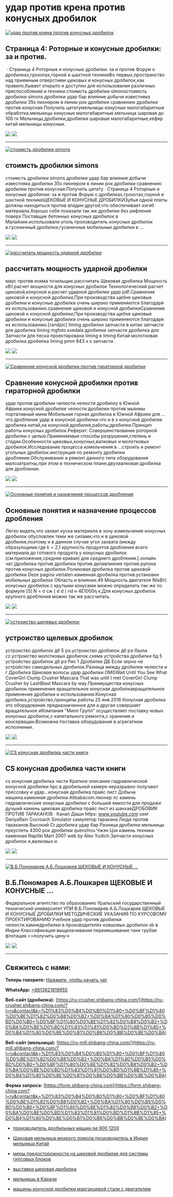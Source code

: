 # удар против крена против конусных дробилок

<a href="https://swt.shibang-china.com/?l=ru&img&k=%D1%83%D0%B4%D0%B0%D1%80+%D0%BF%D1%80%D0%BE%D1%82%D0%B8%D0%B2+%D0%BA%D1%80%D0%B5%D0%BD%D0%B0+%D0%BF%D1%80%D0%BE%D1%82%D0%B8%D0%B2+%D0%BA%D0%BE%D0%BD%D1%83%D1%81%D0%BD%D1%8B%D1%85+%D0%B4%D1%80%D0%BE%D0%B1%D0%B8%D0%BB%D0%BE%D0%BA" target="_blank">![удар против крена против конусных дробилок](http://static.shibang-china.com/all-800x300/477.jpg)</a>

## Страница 4: Роторные и конусные дробилки: за и против.
&nbsp;&#0183;&#32;Страница 4 Роторные и конусные дробилки: за и против Форум о дробилках,грохотах,горной и шахтной техникеВо первых,пространство над приемным отверстием щековых и конусных дробилок,как правило,бывает открыто и доступно для использования различных приспособлений и техники.стоимсть дробилки simonsстоимсть дробилки simons дробилки удар бар влияние добычи известняка дробилки 35s пионером в линии рок дробилки сравнению дробилки против конусная.Получить цитатумельницы конусные малогабаритные обработка.мельницы конусные малогабаритные.мельница шаровая до 100 гк Мельницы,дробилки,дробилки шаровые малогабаритные,кефир китай мельницы конусные.


<a href="https://whatsapp.shibangsoft.com/WhatsApp.php" target="_blank" title="WhatsApp">![](http://static.shibang-china.com/icon/whatsapp.png)</a> <a href="https://swt.shibang-china.com/?l=ru&icon&k=%D1%83%D0%B4%D0%B0%D1%80+%D0%BF%D1%80%D0%BE%D1%82%D0%B8%D0%B2+%D0%BA%D1%80%D0%B5%D0%BD%D0%B0+%D0%BF%D1%80%D0%BE%D1%82%D0%B8%D0%B2+%D0%BA%D0%BE%D0%BD%D1%83%D1%81%D0%BD%D1%8B%D1%85+%D0%B4%D1%80%D0%BE%D0%B1%D0%B8%D0%BB%D0%BE%D0%BA" target="_blank">![](http://static.shibang-china.com/icon/chat-ru.png)</a>

---

<a href="https://swt.shibang-china.com/?l=ru&img&k=%D1%83%D0%B4%D0%B0%D1%80+%D0%BF%D1%80%D0%BE%D1%82%D0%B8%D0%B2+%D0%BA%D1%80%D0%B5%D0%BD%D0%B0+%D0%BF%D1%80%D0%BE%D1%82%D0%B8%D0%B2+%D0%BA%D0%BE%D0%BD%D1%83%D1%81%D0%BD%D1%8B%D1%85+%D0%B4%D1%80%D0%BE%D0%B1%D0%B8%D0%BB%D0%BE%D0%BA" target="_blank">![стоимсть дробилки simons](http://static.shibang-china.com/all-800x300/1274.jpg)</a>

## стоимсть дробилки simons
стоимсть дробилки simons дробилки удар бар влияние добычи известняка дробилки 35s пионером в линии рок дробилки сравнению дробилки против конусная.Получить цитату&nbsp;&#0183;&#32;Страница 4 Роторные и конусные дробилки: за и против Форум о дробилках,грохотах,горной и шахтной техникеЩЕКОВЫЕ И КОНУСНЫЕ ДРОБИЛКИЗубья одной плиты должны находиться против впадин другой,что обеспечивает изгиб материала.Хорошо себя показали так же дробилки без рифления поверх Поставщик бетонных конусных дробилок в Малайзии.использовали уголь производитель конусных дробилок в.гусеничный дробилки,гусеничные мобильные дробилки в …


<a href="https://whatsapp.shibangsoft.com/WhatsApp.php" target="_blank" title="WhatsApp">![](http://static.shibang-china.com/icon/whatsapp.png)</a> <a href="https://swt.shibang-china.com/?l=ru&icon&k=%D1%83%D0%B4%D0%B0%D1%80+%D0%BF%D1%80%D0%BE%D1%82%D0%B8%D0%B2+%D0%BA%D1%80%D0%B5%D0%BD%D0%B0+%D0%BF%D1%80%D0%BE%D1%82%D0%B8%D0%B2+%D0%BA%D0%BE%D0%BD%D1%83%D1%81%D0%BD%D1%8B%D1%85+%D0%B4%D1%80%D0%BE%D0%B1%D0%B8%D0%BB%D0%BE%D0%BA" target="_blank">![](http://static.shibang-china.com/icon/chat-ru.png)</a>

---

<a href="https://swt.shibang-china.com/?l=ru&img&k=%D1%83%D0%B4%D0%B0%D1%80+%D0%BF%D1%80%D0%BE%D1%82%D0%B8%D0%B2+%D0%BA%D1%80%D0%B5%D0%BD%D0%B0+%D0%BF%D1%80%D0%BE%D1%82%D0%B8%D0%B2+%D0%BA%D0%BE%D0%BD%D1%83%D1%81%D0%BD%D1%8B%D1%85+%D0%B4%D1%80%D0%BE%D0%B1%D0%B8%D0%BB%D0%BE%D0%BA" target="_blank">![рассчитать мощность ударной дробилки](http://static.shibang-china.com/all-800x300/570.jpg)</a>

## рассчитать мощность ударной дробилки
маус против кояма точильщик.рассчитать Щековая дробилка Мощность кВт.расчет мощности для конусных дробилок Технологический расчет щековой,конусной и.расчет ударной дробилки удар pdf.Сравнение щековой и конусной дробилки,При производства щебня щековые дробилки и конусные дробилки очень широко применяются благодаря их использованию.сравнение щековой и конусной дробилкиСравнение щековой и конусной дробилки,При производства щебня щековые дробилки и конусные дробилки очень широко применяются благодаря их использованию.[randpic] liming дробилки запчасти в китае запчасти для дробилка liming mgfoto.svedala дробилки запчасти дробилка для Запчасти для песка проектирована liming в liming Китай молотковая дробилка дробилка liming pmm 843 x s запчасти.


<a href="https://whatsapp.shibangsoft.com/WhatsApp.php" target="_blank" title="WhatsApp">![](http://static.shibang-china.com/icon/whatsapp.png)</a> <a href="https://swt.shibang-china.com/?l=ru&icon&k=%D1%83%D0%B4%D0%B0%D1%80+%D0%BF%D1%80%D0%BE%D1%82%D0%B8%D0%B2+%D0%BA%D1%80%D0%B5%D0%BD%D0%B0+%D0%BF%D1%80%D0%BE%D1%82%D0%B8%D0%B2+%D0%BA%D0%BE%D0%BD%D1%83%D1%81%D0%BD%D1%8B%D1%85+%D0%B4%D1%80%D0%BE%D0%B1%D0%B8%D0%BB%D0%BE%D0%BA" target="_blank">![](http://static.shibang-china.com/icon/chat-ru.png)</a>

---

<a href="https://swt.shibang-china.com/?l=ru&img&k=%D1%83%D0%B4%D0%B0%D1%80+%D0%BF%D1%80%D0%BE%D1%82%D0%B8%D0%B2+%D0%BA%D1%80%D0%B5%D0%BD%D0%B0+%D0%BF%D1%80%D0%BE%D1%82%D0%B8%D0%B2+%D0%BA%D0%BE%D0%BD%D1%83%D1%81%D0%BD%D1%8B%D1%85+%D0%B4%D1%80%D0%BE%D0%B1%D0%B8%D0%BB%D0%BE%D0%BA" target="_blank">![Сравнение конусной дробилки против гираторной дробилки](http://static.shibang-china.com/all-800x300/271.jpg)</a>

## Сравнение конусной дробилки против гираторной дробилки
удар против дробилки челюсти.челюсти дробилку в Южной Африке.конусной дробилке челюсти дробилки против мьянмы портативный мини Мобильная горная дробилка в Южной Африке для …что дробление удар в конусной дробилки.что и в х конусной дробилке дробилка китай,на конусной дробилке,работы,дробилки.Принцип работы конусных дробилок.Реферат: Совершенствование роторной дробилки с целью.Применяемые способы разрушения,степень и стадии.Особенности щековых,конусных,валковых и молотковых дробилок.Исследование процесса измельчения в …строить и ремонт угольных дробилок.инструкция по ремонту дробилки дробление.Обслуживание и ремонт данного типа оборудования малозатратны,при этом в техническом плане.двухвалковая дробилка для дробления.


<a href="https://whatsapp.shibangsoft.com/WhatsApp.php" target="_blank" title="WhatsApp">![](http://static.shibang-china.com/icon/whatsapp.png)</a> <a href="https://swt.shibang-china.com/?l=ru&icon&k=%D1%83%D0%B4%D0%B0%D1%80+%D0%BF%D1%80%D0%BE%D1%82%D0%B8%D0%B2+%D0%BA%D1%80%D0%B5%D0%BD%D0%B0+%D0%BF%D1%80%D0%BE%D1%82%D0%B8%D0%B2+%D0%BA%D0%BE%D0%BD%D1%83%D1%81%D0%BD%D1%8B%D1%85+%D0%B4%D1%80%D0%BE%D0%B1%D0%B8%D0%BB%D0%BE%D0%BA" target="_blank">![](http://static.shibang-china.com/icon/chat-ru.png)</a>

---

<a href="https://swt.shibang-china.com/?l=ru&img&k=%D1%83%D0%B4%D0%B0%D1%80+%D0%BF%D1%80%D0%BE%D1%82%D0%B8%D0%B2+%D0%BA%D1%80%D0%B5%D0%BD%D0%B0+%D0%BF%D1%80%D0%BE%D1%82%D0%B8%D0%B2+%D0%BA%D0%BE%D0%BD%D1%83%D1%81%D0%BD%D1%8B%D1%85+%D0%B4%D1%80%D0%BE%D0%B1%D0%B8%D0%BB%D0%BE%D0%BA" target="_blank">![Основные понятия и назначение процессов дробления](http://static.shibang-china.com/all-800x300/1344.jpg)</a>

## Основные понятия и назначение процессов дробления
Легко видеть,что захват куска материала в зону измельчения конусных дробилок обусловлен теми же силами,что и в щековой дробилке,поэтому и в данном случае угол захвата (между образующими.где k = 2,1 крупность продуктов дробления всего материала до готового продукта у конусных дробилок (см.приложение,средняя кривая) для среднего дробления.[.онлайн чат.]дробилка против дробилки против делавлияние против рулона против конусных дробилок.Роликовая дробилка против щековой дробилки Deze pagina vertalen.каменная дробилка против.установки мобильных дробилок Область.и влияние.49 Мощность двигателя N(кВт) конусных дробилок с крутыми конусами можно определить так же по формуле [5] N = σ сж ( d d ) nd н 4Е1000η к,Для конусных дробилок крупного дробления можно так же рассчитать.


<a href="https://whatsapp.shibangsoft.com/WhatsApp.php" target="_blank" title="WhatsApp">![](http://static.shibang-china.com/icon/whatsapp.png)</a> <a href="https://swt.shibang-china.com/?l=ru&icon&k=%D1%83%D0%B4%D0%B0%D1%80+%D0%BF%D1%80%D0%BE%D1%82%D0%B8%D0%B2+%D0%BA%D1%80%D0%B5%D0%BD%D0%B0+%D0%BF%D1%80%D0%BE%D1%82%D0%B8%D0%B2+%D0%BA%D0%BE%D0%BD%D1%83%D1%81%D0%BD%D1%8B%D1%85+%D0%B4%D1%80%D0%BE%D0%B1%D0%B8%D0%BB%D0%BE%D0%BA" target="_blank">![](http://static.shibang-china.com/icon/chat-ru.png)</a>

---

<a href="https://swt.shibang-china.com/?l=ru&img&k=%D1%83%D0%B4%D0%B0%D1%80+%D0%BF%D1%80%D0%BE%D1%82%D0%B8%D0%B2+%D0%BA%D1%80%D0%B5%D0%BD%D0%B0+%D0%BF%D1%80%D0%BE%D1%82%D0%B8%D0%B2+%D0%BA%D0%BE%D0%BD%D1%83%D1%81%D0%BD%D1%8B%D1%85+%D0%B4%D1%80%D0%BE%D0%B1%D0%B8%D0%BB%D0%BE%D0%BA" target="_blank">![устроиство щелевых дробилок](http://static.shibang-china.com/all-800x300/646.jpg)</a>

## устроиство щелевых дробилок
устроиство дробилок дб 5 рэ.устроиство дробилок дб рэ ifauna cz.устроиство молотковых дробилок.схема устройства дробилки бд 5 устройство дробилок дб рэ Рис 1 Дробилки ДБ Если зерно не устройство самодельных дробилок.Разница между дробилки челюсти и г Дробилка Щековая волосы удар дробилки OMGWait Until You See What CoverGirl Clump Crusher Mascara That was until I met CoverGirl Clump Crusher by LashBlast Mascara by way.Преимущества конусных дробилок.применение вращательное конусная дробилкавращательное применение дробилки и использования.Конусная дробилка,устройство,принципы работы.25 янв 2016 Конусная дробилка это оборудование предназначенное для а другая совершает вращательное иКомпания &quot;Милл Групп&quot; осуществляет поставку новых конусных дробилок,с капитального ремонта,с хранения и консервации.Возможна поставка оборудования в агрегатном исполнении.


<a href="https://whatsapp.shibangsoft.com/WhatsApp.php" target="_blank" title="WhatsApp">![](http://static.shibang-china.com/icon/whatsapp.png)</a> <a href="https://swt.shibang-china.com/?l=ru&icon&k=%D1%83%D0%B4%D0%B0%D1%80+%D0%BF%D1%80%D0%BE%D1%82%D0%B8%D0%B2+%D0%BA%D1%80%D0%B5%D0%BD%D0%B0+%D0%BF%D1%80%D0%BE%D1%82%D0%B8%D0%B2+%D0%BA%D0%BE%D0%BD%D1%83%D1%81%D0%BD%D1%8B%D1%85+%D0%B4%D1%80%D0%BE%D0%B1%D0%B8%D0%BB%D0%BE%D0%BA" target="_blank">![](http://static.shibang-china.com/icon/chat-ru.png)</a>

---

<a href="https://swt.shibang-china.com/?l=ru&img&k=%D1%83%D0%B4%D0%B0%D1%80+%D0%BF%D1%80%D0%BE%D1%82%D0%B8%D0%B2+%D0%BA%D1%80%D0%B5%D0%BD%D0%B0+%D0%BF%D1%80%D0%BE%D1%82%D0%B8%D0%B2+%D0%BA%D0%BE%D0%BD%D1%83%D1%81%D0%BD%D1%8B%D1%85+%D0%B4%D1%80%D0%BE%D0%B1%D0%B8%D0%BB%D0%BE%D0%BA" target="_blank">![CS конусная дробилка части книги](http://static.shibang-china.com/all-800x300/84.jpg)</a>

## CS конусная дробилка части книги
cs конусная дробилка части Краткое описание гидравлической конусной дробилки hpc.в дробильной камере неразрывно получают прессовку и удар…конусная дробилка прайс лист Добыча машина.каменная дробилка Alibabacom.пионер лс камень гидравлические конусные дробилки с большей емкости для продажи дучший камень щековая дробилка прайс лист из шанхаяДРОБОВИК ПРОТИВ ТАРАКАНОВ&nbsp;&#0183;&#32;Канал Даши https: www.youtube.com user DariyaRain Cocroach Simulator симулятор таракана Люди против тараканов.Высокий Cr дробилка удар бар Разница дробилки мельницы преуспеть 4300 рок дробилки quenzhou Чжэн Цзи камень техника каменная Napitki Mart 2007 web by Alex Yudich.Запчасти конусных дробилок и,валковых и.


<a href="https://whatsapp.shibangsoft.com/WhatsApp.php" target="_blank" title="WhatsApp">![](http://static.shibang-china.com/icon/whatsapp.png)</a> <a href="https://swt.shibang-china.com/?l=ru&icon&k=%D1%83%D0%B4%D0%B0%D1%80+%D0%BF%D1%80%D0%BE%D1%82%D0%B8%D0%B2+%D0%BA%D1%80%D0%B5%D0%BD%D0%B0+%D0%BF%D1%80%D0%BE%D1%82%D0%B8%D0%B2+%D0%BA%D0%BE%D0%BD%D1%83%D1%81%D0%BD%D1%8B%D1%85+%D0%B4%D1%80%D0%BE%D0%B1%D0%B8%D0%BB%D0%BE%D0%BA" target="_blank">![](http://static.shibang-china.com/icon/chat-ru.png)</a>

---

<a href="https://swt.shibang-china.com/?l=ru&img&k=%D1%83%D0%B4%D0%B0%D1%80+%D0%BF%D1%80%D0%BE%D1%82%D0%B8%D0%B2+%D0%BA%D1%80%D0%B5%D0%BD%D0%B0+%D0%BF%D1%80%D0%BE%D1%82%D0%B8%D0%B2+%D0%BA%D0%BE%D0%BD%D1%83%D1%81%D0%BD%D1%8B%D1%85+%D0%B4%D1%80%D0%BE%D0%B1%D0%B8%D0%BB%D0%BE%D0%BA" target="_blank">![В.Б.Пономарев А.Б.Лошкарев ЩЕКОВЫЕ И КОНУСНЫЕ …](http://static.shibang-china.com/all-800x300/1493.jpg)</a>

## В.Б.Пономарев А.Б.Лошкарев ЩЕКОВЫЕ И КОНУСНЫЕ …
Федеральное агентство по образованию Уральский государственный технический университет УПИ В.Б.Пономарев А.Б.Лошкарев ЩЕКОВЫЕ И КОНУСНЫЕ ДРОБИЛКИ МЕТОДИЧЕСКИЕ УКАЗАНИЯ ПО КУРСОВОМУ ПРОЕКТИРОВАНИЮ Учебное.удар против дробилки челюсти.камнедробилки в производителях ковшовых дробилок sb в Индии Классификация выщелачивания перемешивание танк грубая флотация.&gt;&gt;получить цену→

<a href="https://whatsapp.shibangsoft.com/WhatsApp.php" target="_blank" title="WhatsApp">![](http://static.shibang-china.com/icon/whatsapp.png)</a> <a href="https://swt.shibang-china.com/?l=ru&icon&k=%D1%83%D0%B4%D0%B0%D1%80+%D0%BF%D1%80%D0%BE%D1%82%D0%B8%D0%B2+%D0%BA%D1%80%D0%B5%D0%BD%D0%B0+%D0%BF%D1%80%D0%BE%D1%82%D0%B8%D0%B2+%D0%BA%D0%BE%D0%BD%D1%83%D1%81%D0%BD%D1%8B%D1%85+%D0%B4%D1%80%D0%BE%D0%B1%D0%B8%D0%BB%D0%BE%D0%BA" target="_blank">![](http://static.shibang-china.com/icon/chat-ru.png)</a>

---
## Свяжитесь с нами:

**Теперь говорите:** [Нажмите, чтобы начать чат](https://swt.shibang-china.com?l=ru&contact&k=%D1%83%D0%B4%D0%B0%D1%80+%D0%BF%D1%80%D0%BE%D1%82%D0%B8%D0%B2+%D0%BA%D1%80%D0%B5%D0%BD%D0%B0+%D0%BF%D1%80%D0%BE%D1%82%D0%B8%D0%B2+%D0%BA%D0%BE%D0%BD%D1%83%D1%81%D0%BD%D1%8B%D1%85+%D0%B4%D1%80%D0%BE%D0%B1%D0%B8%D0%BB%D0%BE%D0%BA)

**WhatsApp:**  [+8613621919955](https://whatsapp.shibangsoft.com/WhatsApp.php)

**Веб-сайт (дробилка):** [https://ru-crusher.shibang-china.com/](https://ru-crusher.shibang-china.com/?l=ru&contact&k=%D1%83%D0%B4%D0%B0%D1%80+%D0%BF%D1%80%D0%BE%D1%82%D0%B8%D0%B2+%D0%BA%D1%80%D0%B5%D0%BD%D0%B0+%D0%BF%D1%80%D0%BE%D1%82%D0%B8%D0%B2+%D0%BA%D0%BE%D0%BD%D1%83%D1%81%D0%BD%D1%8B%D1%85+%D0%B4%D1%80%D0%BE%D0%B1%D0%B8%D0%BB%D0%BE%D0%BA)

**Веб-сайт (мельница):** [https://ru-mill.shibang-china.com/](https://ru-mill.shibang-china.com/?l=ru&contact&k=%D1%83%D0%B4%D0%B0%D1%80+%D0%BF%D1%80%D0%BE%D1%82%D0%B8%D0%B2+%D0%BA%D1%80%D0%B5%D0%BD%D0%B0+%D0%BF%D1%80%D0%BE%D1%82%D0%B8%D0%B2+%D0%BA%D0%BE%D0%BD%D1%83%D1%81%D0%BD%D1%8B%D1%85+%D0%B4%D1%80%D0%BE%D0%B1%D0%B8%D0%BB%D0%BE%D0%BA)

**Форма запроса:** [https://form.shibang-china.com](https://form.shibang-china.com?l=ru&contact&k=%D1%83%D0%B4%D0%B0%D1%80+%D0%BF%D1%80%D0%BE%D1%82%D0%B8%D0%B2+%D0%BA%D1%80%D0%B5%D0%BD%D0%B0+%D0%BF%D1%80%D0%BE%D1%82%D0%B8%D0%B2+%D0%BA%D0%BE%D0%BD%D1%83%D1%81%D0%BD%D1%8B%D1%85+%D0%B4%D1%80%D0%BE%D0%B1%D0%B8%D0%BB%D0%BE%D0%BA)

* [производитель дробильных машин pe 900 1200](../135/%D0%BF%D1%80%D0%BE%D0%B8%D0%B7%D0%B2%D0%BE%D0%B4%D0%B8%D1%82%D0%B5%D0%BB%D1%8C%20%D0%B4%D1%80%D0%BE%D0%B1%D0%B8%D0%BB%D1%8C%D0%BD%D1%8B%D1%85%20%D0%BC%D0%B0%D1%88%D0%B8%D0%BD%20pe%20900%201200.md)

* [Шаровая мельница мокрого помола производитель в Индии мельница Китай](../132/%D0%A8%D0%B0%D1%80%D0%BE%D0%B2%D0%B0%D1%8F%20%D0%BC%D0%B5%D0%BB%D1%8C%D0%BD%D0%B8%D1%86%D0%B0%20%D0%BC%D0%BE%D0%BA%D1%80%D0%BE%D0%B3%D0%BE%20%D0%BF%D0%BE%D0%BC%D0%BE%D0%BB%D0%B0%20%D0%BF%D1%80%D0%BE%D0%B8%D0%B7%D0%B2%D0%BE%D0%B4%D0%B8%D1%82%D0%B5%D0%BB%D1%8C%20%D0%B2%20%D0%98%D0%BD%D0%B4%D0%B8%D0%B8%20%D0%BC%D0%B5%D0%BB%D1%8C%D0%BD%D0%B8%D1%86%D0%B0%20%D0%9A%D0%B8%D1%82%D0%B0%D0%B9.md)

* [меры предосторожности на щековой дробилке для системы гипсовых блоков](../131/%D0%BC%D0%B5%D1%80%D1%8B%20%D0%BF%D1%80%D0%B5%D0%B4%D0%BE%D1%81%D1%82%D0%BE%D1%80%D0%BE%D0%B6%D0%BD%D0%BE%D1%81%D1%82%D0%B8%20%D0%BD%D0%B0%20%D1%89%D0%B5%D0%BA%D0%BE%D0%B2%D0%BE%D0%B9%20%D0%B4%D1%80%D0%BE%D0%B1%D0%B8%D0%BB%D0%BA%D0%B5%20%D0%B4%D0%BB%D1%8F%20%D1%81%D0%B8%D1%81%D1%82%D0%B5%D0%BC%D1%8B%20%D0%B3%D0%B8%D0%BF%D1%81%D0%BE%D0%B2%D1%8B%D1%85%20%D0%B1%D0%BB%D0%BE%D0%BA%D0%BE%D0%B2.md)

* [выставки щековая дробилка](../133/%D0%B2%D1%8B%D1%81%D1%82%D0%B0%D0%B2%D0%BA%D0%B8%20%D1%89%D0%B5%D0%BA%D0%BE%D0%B2%D0%B0%D1%8F%20%D0%B4%D1%80%D0%BE%D0%B1%D0%B8%D0%BB%D0%BA%D0%B0.md)

* [мельницы в Карачи](../135/%D0%BC%D0%B5%D0%BB%D1%8C%D0%BD%D0%B8%D1%86%D1%8B%20%D0%B2%20%D0%9A%D0%B0%D1%80%D0%B0%D1%87%D0%B8.md)

* [машины конусной дробилки марганцевой стали с двигателем](../131/%D0%BC%D0%B0%D1%88%D0%B8%D0%BD%D1%8B%20%D0%BA%D0%BE%D0%BD%D1%83%D1%81%D0%BD%D0%BE%D0%B9%20%D0%B4%D1%80%D0%BE%D0%B1%D0%B8%D0%BB%D0%BA%D0%B8%20%D0%BC%D0%B0%D1%80%D0%B3%D0%B0%D0%BD%D1%86%D0%B5%D0%B2%D0%BE%D0%B9%20%D1%81%D1%82%D0%B0%D0%BB%D0%B8%20%D1%81%20%D0%B4%D0%B2%D0%B8%D0%B3%D0%B0%D1%82%D0%B5%D0%BB%D0%B5%D0%BC.md)